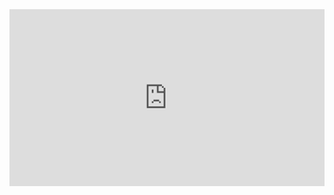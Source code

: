 <iframe width="560" height="315" src="https://www.youtube.com/embed/FC-gLkYWXLw" title="YouTube video player" frameborder="0" allow="accelerometer; autoplay; clipboard-write; encrypted-media; gyroscope; picture-in-picture" allowfullscreen></iframe>

